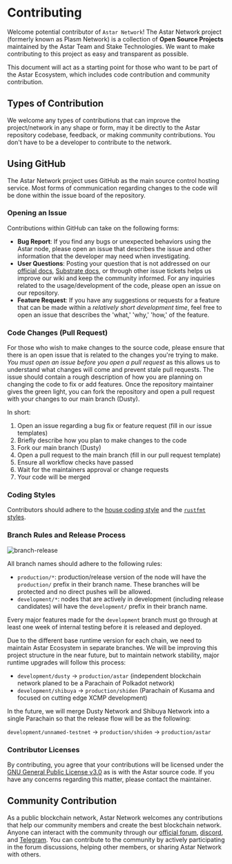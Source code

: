 # Contributing

Welcome potential contributor of `Astar Network`! The Astar Network project (formerly known as Plasm Network) is a collection of **Open Source Projects** maintained by the Astar Team and Stake Technologies. We want to make contributing to this project as easy and transparent as possible.

This document will act as a starting point for those who want to be part of the Astar Ecosystem, which includes code contribution and community contribution.

## Types of Contribution

We welcome any types of contributions that can improve the project/network in any shape or form, may it be directly to the Astar repository codebase, feedback, or making community contributions. You don't have to be a developer to contribute to the network.

## Using GitHub

The Astar Network project uses GitHub as the main source control hosting service. Most forms of communication regarding changes to the code will be done within the issue board of the repository.

### Opening an Issue

Contributions within GitHub can take on the following forms:

- **Bug Report**: If you find any bugs or unexpected behaviors using the Astar node, please open an issue that describes the issue and other information that the developer may need when investigating.
- **User Questions**: Posting your question that is not addressed on our [official docs](https://docs.astar.network/), [Substrate docs](https://substrate.dev/docs/en/), or through other issue tickets helps us improve our wiki and keep the community informed. For any inquiries related to the usage/development of the code, please open an issue on our repository.
- **Feature Request**: If you have any suggestions or requests for a feature that can be made within a *relatively short development time*, feel free to open an issue that describes the 'what,' 'why,' 'how,' of the feature.

### Code Changes (Pull Request)

For those who wish to make changes to the source code, please ensure that there is an open issue that is related to the changes you're trying to make. *You must open an issue before you open a pull request* as this allows us to understand what changes will come and prevent stale pull requests. The issue should contain a rough description of how you are planning on changing the code to fix or add features. Once the repository maintainer gives the green light, you can fork the repository and open a pull request with your changes to our main branch (Dusty).

In short:

1. Open an issue regarding a bug fix or feature request (fill in our issue templates)
2. Briefly describe how you plan to make changes to the code
3. Fork our main branch (Dusty)
4. Open a pull request to the main branch (fill in our pull request template)
5. Ensure all workflow checks have passed
6. Wait for the maintainers approval or change requests
7. Your code will be merged

### Coding Styles

Contributors should adhere to the [house coding style](https://substrate.dev/recipes/) and the [`rustfmt` styles](https://github.com/rust-lang/rustfmt).

### Branch Rules and Release Process

![branch-release](https://mermaid.ink/img/eyJjb2RlIjoiZ3JhcGggVERcbiAgICBGRUFUVVJFW2ZlYXR1cmUgYnJhbmNoXSAtLT58QWRkcyBuZXcgZmVhdHVyZXwgUFIocHVsbCByZXF1ZXN0KVxuICAgIEZJWFtmaXggYnJhbmNoXSAtLT58Rml4ZXMgYnVnfCBQUihwdWxsIHJlcXVlc3QpXG4gICAgRE9DW2RvY3VtZW50IGJyYW5jaF0gLS0-fEFkZHMgZG9jdW1lbnRhdGlvbnwgUFIob3BlbiBwdWxsIHJlcXVlc3QpXG4gICAgUFIgLS0-fEludGVybmFsIHRlc3RpbmcgJiBNZXJnZSBicmFuY2h8IERFVltkZXZlbG9wbWVudCBicmFuY2hdXG4gICAgREVWIC0tPiB8UmVsZWFzZSAmIERlcGxveSB0ZXN0IG5ldHwgVEVTVChwdWJsaWMgdGVzdGluZylcbiAgICBURVNUIC0tPiB8SW1wcm92ZW1lbnRzfCBQUlxuICAgIFRFU1QgLS0-IHxPcGVuIHB1bGwgcmVxdWVzdHwgUkVMRUFTRVtwcm9kdWN0aW9uIGJyYW5jaF0iLCJtZXJtYWlkIjp7fSwidXBkYXRlRWRpdG9yIjpmYWxzZSwiYXV0b1N5bmMiOnRydWUsInVwZGF0ZURpYWdyYW0iOmZhbHNlfQ)

All branch names should adhere to the following rules:

- `production/*`: production/release version of the node will have the `production/` prefix in their branch name. These branches will be protected and no direct pushes will be allowed.
- `development/*`: nodes that are actively in development (including release candidates) will have the `development/` prefix in their branch name.

Every major features made for the `development` branch must go through at least one week of internal testing before it is released and deployed.

Due to the different base runtime version for each chain, we need to maintain Astar Ecosystem in separate branches.
We will be improving this project structure in the near future, but to maintain network stability, major runtime upgrades will follow this process:

- `development/dusty` → `production/astar` (independent blockchain network planed to be a Parachain of Polkadot network)
- `development/shibuya` → `production/shiden` (Parachain of Kusama and focused on cutting edge XCMP development)

In the future, we will merge Dusty Network and Shibuya Network into a single Parachain so that the release flow will be as the following:

`development/unnamed-testnet` → `production/shiden` → `production/astar`

### Contributor Licenses

By contributing, you agree that your contributions will be licensed under the [GNU General Public License v3.0](https://github.com/PlasmNetwork/Astar/blob/development/dusty/LICENSE) as is with the Astar source code. If you have any concerns regarding this matter, please contact the maintainer.

## Community Contribution

As a public blockchain network, Astar Network welcomes any contributions that help our community members and create the best blockchain network. Anyone can interact with the community through our [official forum](https://forum.plasmnet.io/), [discord](https://discord.gg/aApeT8r2e4), and [Telegram](https://t.me/PlasmOfficial). You can contribute to the community by actively participating in the forum discussions, helping other members, or sharing Astar Network with others.

